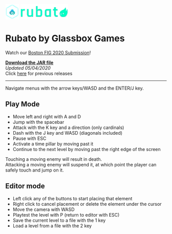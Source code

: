 <!-- Most recent release file -->
[release]: release.jar "05/04/2020"


![Glassbox Games](assets/icon.png) 
![Rubato](assets/logo.png)
# Rubato by Glassbox Games

Watch our [Boston FIG 2020 Submission](https://youtu.be/_Khc1Ai3uM8)!  

**[Download the JAR file][release]**  
*Updated 05/04/2020*  
Click [here](pre-releases/) for previous releases  

___

Navigate menus with the arrow keys/WASD and the ENTER/J key.

## Play Mode
- Move left and right with A and D
- Jump with the spacebar
- Attack with the K key and a direction (only cardinals)
- Dash with the J key and WASD (diagonals included)
- Pause with ESC
- Activate a time pillar by moving past it
- Continue to the next level by moving past the right edge of the screen

Touching a moving enemy will result in death.  
Attacking a moving enemy will suspend it, at which point the player can safely touch and jump on it. 

## Editor mode
- Left click any of the buttons to start placing that element
- Right click to cancel placement or delete the element under the cursor
- Move the camera with WASD
- Playtest the level with P (return to editor with ESC)
- Save the current level to a file with the 1 key
- Load a level from a file with the 2 key
